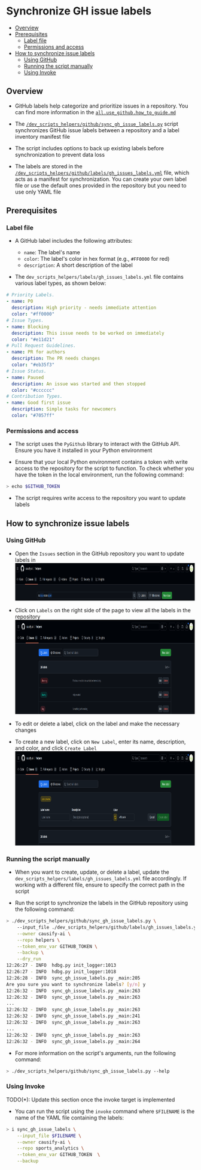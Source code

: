 # Synchronize GH issue labels

<!-- toc -->

- [Overview](#overview)
- [Prerequisites](#prerequisites)
  * [Label file](#label-file)
  * [Permissions and access](#permissions-and-access)
- [How to synchronize issue labels](#how-to-synchronize-issue-labels)
  * [Using GitHub](#using-github)
  * [Running the script manually](#running-the-script-manually)
  * [Using Invoke](#using-invoke)

<!-- tocstop -->

## Overview

- GitHub labels help categorize and prioritize issues in a repository. You can
  find more information in the
  [`all.use_github.how_to_guide.md`](/docs/work_organization/all.use_github.how_to_guide.md#label)

- The
  [`/dev_scripts_helpers/github/sync_gh_issue_labels.py`](/dev_scripts_helpers/github/sync_gh_issue_labels.py)
  script synchronizes GitHub issue labels between a repository and a label
  inventory manifest file

- The script includes options to back up existing labels before synchronization
  to prevent data loss

- The labels are stored in the
  [`/dev_scripts_helpers/github/labels/gh_issues_labels.yml`](/dev_scripts_helpers/github/labels/gh_issues_labels.yml)
  file, which acts as a manifest for synchronization. You can create your own
  label file or use the default ones provided in the repository but you need to
  use only YAML file

## Prerequisites

### Label file

- A GitHub label includes the following attributes:
  - `name`: The label's name
  - `color`: The label's color in hex format (e.g., `#FF0000` for red)
  - `description`: A short description of the label

- The `dev_scripts_helpers/labels/gh_issues_labels.yml` file contains various
  label types, as shown below:

```yaml
# Priority Labels.
- name: P0
  description: High priority - needs immediate attention
  color: "#ff0000"
# Issue Types.
- name: Blocking
  description: This issue needs to be worked on immediately
  color: "#e11d21"
# Pull Request Guidelines.
- name: PR for authors
  description: The PR needs changes
  color: "#eb35f3"
# Issue Status.
- name: Paused
  description: An issue was started and then stopped
  color: "#cccccc"
# Contribution Types.
- name: Good first issue
  description: Simple tasks for newcomers
  color: "#7057ff"
```

### Permissions and access

- The script uses the `PyGithub` library to interact with the GitHub API. Ensure
  you have it installed in your Python environment

- Ensure that your local Python environment contains a token with write access
  to the repository for the script to function. To check whether you have the
  token in the local environment, run the following command:

```bash
> echo $GITHUB_TOKEN
```

- The script requires write access to the repository you want to update labels

## How to synchronize issue labels

### Using GitHub

- Open the `Issues` section in the GitHub repository you want to update labels in
  <img
  src="figs/synchronize_gh_issue_labels/image1.png"
  style="width:2458px;height:100px" />

- Click on `Labels` on the right side of the page to view all the labels in the
  repository <img
  src="figs/synchronize_gh_issue_labels/image2.png"
  style="width:2474px;height:251px" />

- To edit or delete a label, click on the label and make the necessary changes

- To create a new label, click on `New Label`, enter its name, description, and
  color, and click `Create Label` <img
  src="figs/synchronize_gh_issue_labels/image3.png"
  style="width:2474px;height:251px" />

### Running the script manually

- When you want to create, update, or delete a label, update the
  `dev_scripts_helpers/labels/gh_issues_labels.yml` file accordingly. If working
  with a different file, ensure to specify the correct path in the script

- Run the script to synchronize the labels in the GitHub repository using the
  following command:

```bash
> ./dev_scripts_helpers/github/sync_gh_issue_labels.py \
    --input_file ./dev_scripts_helpers/github/labels/gh_issues_labels.yml \
    --owner causify-ai \
    --repo helpers \
    --token_env_var GITHUB_TOKEN \
    --backup \
    --dry_run
12:26:27 - INFO  hdbg.py init_logger:1013                               Saving log to file '/home/peeyush/src/helpers1/dev_scripts_helpers/github/sync_gh_issue_labels.py.log'
12:26:27 - INFO  hdbg.py init_logger:1018                               > cmd='./dev_scripts_helpers/github/sync_gh_issue_labels.py --input_file ./dev_scripts_helpers/github/labels/gh_issues_labels.yml --owner causify-ai --repo helpers --token_env_var GITHUB_TOKEN --backup --dry_run'
12:26:28 - INFO  sync_gh_issue_labels.py _main:205                      Labels backed up to /home/peeyush/src/helpers1/tmp.labels.causify-ai.helpers.yaml
Are you sure you want to synchronize labels? [y/n] y
12:26:32 - INFO  sync_gh_issue_labels.py _main:263                      Label 'P0' not changed
12:26:32 - INFO  sync_gh_issue_labels.py _main:263                      Label 'P1' not changed
...
12:26:32 - INFO  sync_gh_issue_labels.py _main:263                      Label 'Readings' not changed
12:26:32 - INFO  sync_gh_issue_labels.py _main:241                      Label 'Testing' will be created without --dry_run
12:26:32 - INFO  sync_gh_issue_labels.py _main:263                      Label 'PR for authors' not changed
...
12:26:32 - INFO  sync_gh_issue_labels.py _main:263                      Label 'Bounty' not changed
12:26:32 - INFO  sync_gh_issue_labels.py _main:264                      Label synchronization completed!
```

- For more information on the script's arguments, run the following command:

```bash
> ./dev_scripts_helpers/github/sync_gh_issue_labels.py --help
```

### Using Invoke

TODO(\*): Update this section once the invoke target is implemented

- You can run the script using the `invoke` command where `$FILENAME` is the
  name of the YAML file containing the labels:

```bash
> i sync_gh_issue_labels \
    --input_file $FILENAME \
    --owner causify-ai \
    --repo sports_analytics \
    --token_env_var GITHUB_TOKEN  \
    --backup
```
